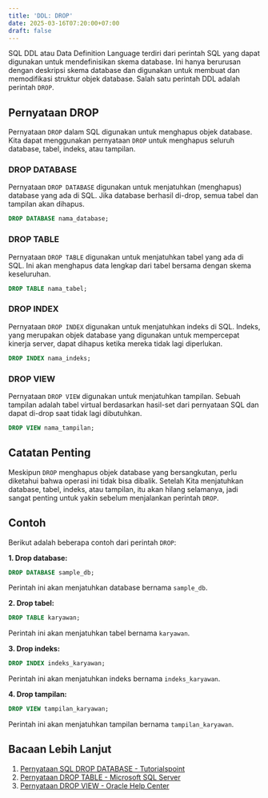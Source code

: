 ```yaml
---
title: 'DDL: DROP'
date: 2025-03-16T07:20:00+07:00
draft: false
---
```


SQL DDL atau Data Definition Language terdiri dari perintah SQL yang dapat digunakan untuk mendefinisikan skema database. Ini hanya berurusan dengan deskripsi skema database dan digunakan untuk membuat dan memodifikasi struktur objek database. Salah satu perintah DDL adalah perintah `DROP`.

## Pernyataan DROP

Pernyataan `DROP` dalam SQL digunakan untuk menghapus objek database. Kita dapat menggunakan pernyataan `DROP` untuk menghapus seluruh database, tabel, indeks, atau tampilan.

### DROP DATABASE

Pernyataan `DROP DATABASE` digunakan untuk menjatuhkan (menghapus) database yang ada di SQL. Jika database berhasil di-drop, semua tabel dan tampilan akan dihapus.

```sql
DROP DATABASE nama_database;
```

### DROP TABLE

Pernyataan `DROP TABLE` digunakan untuk menjatuhkan tabel yang ada di SQL. Ini akan menghapus data lengkap dari tabel bersama dengan skema keseluruhan.

```sql
DROP TABLE nama_tabel;
```

### DROP INDEX

Pernyataan `DROP INDEX` digunakan untuk menjatuhkan indeks di SQL. Indeks, yang merupakan objek database yang digunakan untuk mempercepat kinerja server, dapat dihapus ketika mereka tidak lagi diperlukan.

```sql
DROP INDEX nama_indeks;
```

### DROP VIEW

Pernyataan `DROP VIEW` digunakan untuk menjatuhkan tampilan. Sebuah tampilan adalah tabel virtual berdasarkan hasil-set dari pernyataan SQL dan dapat di-drop saat tidak lagi dibutuhkan.

```sql
DROP VIEW nama_tampilan;
```

## Catatan Penting

Meskipun `DROP` menghapus objek database yang bersangkutan, perlu diketahui bahwa operasi ini tidak bisa dibalik. Setelah Kita menjatuhkan database, tabel, indeks, atau tampilan, itu akan hilang selamanya, jadi sangat penting untuk yakin sebelum menjalankan perintah `DROP`.

## Contoh

Berikut adalah beberapa contoh dari perintah `DROP`:

**1. Drop database:**

```sql
DROP DATABASE sample_db;
```

Perintah ini akan menjatuhkan database bernama `sample_db`.

**2. Drop tabel:**

```sql
DROP TABLE karyawan;
```

Perintah ini akan menjatuhkan tabel bernama `karyawan`.

**3. Drop indeks:**

```sql
DROP INDEX indeks_karyawan;
```

Perintah ini akan menjatuhkan indeks bernama `indeks_karyawan`.

**4. Drop tampilan:**

```sql
DROP VIEW tampilan_karyawan;
```

Perintah ini akan menjatuhkan tampilan bernama `tampilan_karyawan`.

## Bacaan Lebih Lanjut

1. [Pernyataan SQL DROP DATABASE - Tutorialspoint](https://www.tutorialspoint.com/sql/sql-drop-database.htm)
2. [Pernyataan DROP TABLE - Microsoft SQL Server](https://docs.microsoft.com/en-us/sql/t-sql/statements/drop-table-transact-sql?view=sql-server-ver15)
3. [Pernyataan DROP VIEW - Oracle Help Center](https://docs.oracle.com/en/database/oracle/oracle-database/21/sqlrf/DROP-TABLE.html)

